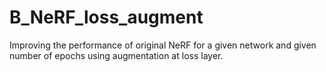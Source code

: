 # B_NeRF_loss_augment

Improving the performance of original NeRF for a given network and given number of epochs using augmentation at loss layer.
